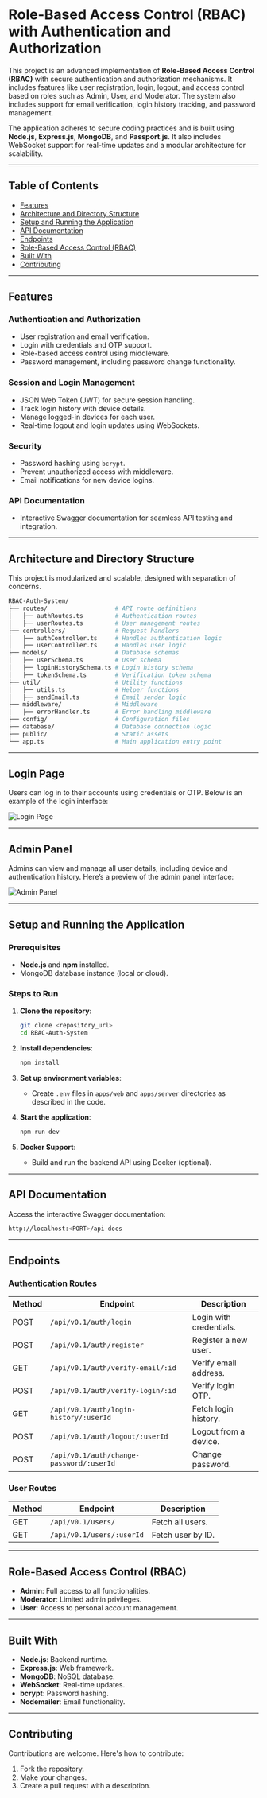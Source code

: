 # **Role-Based Access Control (RBAC) with Authentication and Authorization**

This project is an advanced implementation of **Role-Based Access Control (RBAC)** with secure authentication and authorization mechanisms. It includes features like user registration, login, logout, and access control based on roles such as Admin, User, and Moderator. The system also includes support for email verification, login history tracking, and password management.

The application adheres to secure coding practices and is built using **Node.js**, **Express.js**, **MongoDB**, and **Passport.js**. It also includes WebSocket support for real-time updates and a modular architecture for scalability.

---

## **Table of Contents**

- [Features](#features)
- [Architecture and Directory Structure](#architecture-and-directory-structure)
- [Setup and Running the Application](#setup-and-running-the-application)
- [API Documentation](#api-documentation)
- [Endpoints](#endpoints)
- [Role-Based Access Control (RBAC)](#role-based-access-control-rbac)
- [Built With](#built-with)
- [Contributing](#contributing)

---

## **Features**

### Authentication and Authorization
- User registration and email verification.
- Login with credentials and OTP support.
- Role-based access control using middleware.
- Password management, including password change functionality.

### Session and Login Management
- JSON Web Token (JWT) for secure session handling.
- Track login history with device details.
- Manage logged-in devices for each user.
- Real-time logout and login updates using WebSockets.

### Security
- Password hashing using `bcrypt`.
- Prevent unauthorized access with middleware.
- Email notifications for new device logins.

### API Documentation
- Interactive Swagger documentation for seamless API testing and integration.

---

## **Architecture and Directory Structure**

This project is modularized and scalable, designed with separation of concerns.

```bash
RBAC-Auth-System/
├── routes/                   # API route definitions
│   ├── authRoutes.ts         # Authentication routes
│   ├── userRoutes.ts         # User management routes
├── controllers/              # Request handlers
│   ├── authController.ts     # Handles authentication logic
│   ├── userController.ts     # Handles user logic
├── models/                   # Database schemas
│   ├── userSchema.ts         # User schema
│   ├── loginHistorySchema.ts # Login history schema
│   ├── tokenSchema.ts        # Verification token schema
├── util/                     # Utility functions
│   ├── utils.ts              # Helper functions
│   ├── sendEmail.ts          # Email sender logic
├── middleware/               # Middleware
│   ├── errorHandler.ts       # Error handling middleware
├── config/                   # Configuration files
├── database/                 # Database connection logic
├── public/                   # Static assets
└── app.ts                    # Main application entry point
```

---

## **Login Page**

Users can log in to their accounts using credentials or OTP. Below is an example of the login interface:

![Login Page](./docs/assets/Screenshot%202024-05-06%20121439.png)

---

## **Admin Panel**

Admins can view and manage all user details, including device and authentication history. Here’s a preview of the admin panel interface:

![Admin Panel](./docs/assets/Screenshot%202024-05-06%20132822.png)

---

## **Setup and Running the Application**

### Prerequisites
- **Node.js** and **npm** installed.
- MongoDB database instance (local or cloud).

### Steps to Run
1. **Clone the repository**:
   ```bash
   git clone <repository_url>
   cd RBAC-Auth-System
   ```

2. **Install dependencies**:
   ```bash
   npm install
   ```

3. **Set up environment variables**:
   - Create `.env` files in `apps/web` and `apps/server` directories as described in the code.

4. **Start the application**:
   ```bash
   npm run dev
   ```

5. **Docker Support**:
   - Build and run the backend API using Docker (optional).

---

## **API Documentation**

Access the interactive Swagger documentation:
```bash
http://localhost:<PORT>/api-docs
```

---

## **Endpoints**

### Authentication Routes
| Method | Endpoint                  | Description                   |
|--------|---------------------------|-------------------------------|
| POST   | `/api/v0.1/auth/login`    | Login with credentials.       |
| POST   | `/api/v0.1/auth/register` | Register a new user.          |
| GET    | `/api/v0.1/auth/verify-email/:id` | Verify email address. |
| POST   | `/api/v0.1/auth/verify-login/:id` | Verify login OTP.       |
| GET    | `/api/v0.1/auth/login-history/:userId` | Fetch login history.|
| POST   | `/api/v0.1/auth/logout/:userId` | Logout from a device.    |
| POST   | `/api/v0.1/auth/change-password/:userId` | Change password.    |

### User Routes
| Method | Endpoint               | Description                  |
|--------|-------------------------|------------------------------|
| GET    | `/api/v0.1/users/`      | Fetch all users.             |
| GET    | `/api/v0.1/users/:userId` | Fetch user by ID.           |

---

## **Role-Based Access Control (RBAC)**

- **Admin**: Full access to all functionalities.
- **Moderator**: Limited admin privileges.
- **User**: Access to personal account management.

---

## **Built With**

- **Node.js**: Backend runtime.
- **Express.js**: Web framework.
- **MongoDB**: NoSQL database.
- **WebSocket**: Real-time updates.
- **bcrypt**: Password hashing.
- **Nodemailer**: Email functionality.

---

## **Contributing**

Contributions are welcome. Here's how to contribute:
1. Fork the repository.
2. Make your changes.
3. Create a pull request with a description.
